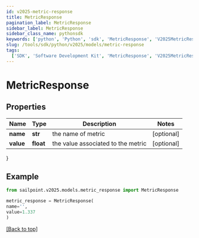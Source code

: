 ```yaml
---
id: v2025-metric-response
title: MetricResponse
pagination_label: MetricResponse
sidebar_label: MetricResponse
sidebar_class_name: pythonsdk
keywords: ['python', 'Python', 'sdk', 'MetricResponse', 'V2025MetricResponse']
slug: /tools/sdk/python/v2025/models/metric-response
tags:
  ['SDK', 'Software Development Kit', 'MetricResponse', 'V2025MetricResponse']
---
```


# MetricResponse

## Properties

| Name      | Type      | Description                        | Notes      |
| --------- | --------- | ---------------------------------- | ---------- |
| **name**  | **str**   | the name of metric                 | [optional] |
| **value** | **float** | the value associated to the metric | [optional] |

}

## Example

```python
from sailpoint.v2025.models.metric_response import MetricResponse

metric_response = MetricResponse(
name='',
value=1.337
)

```

[[Back to top]](#)
